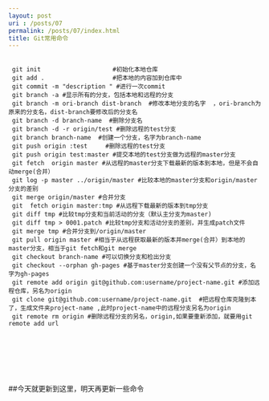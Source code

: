 ```yaml
---
layout: post
uri : /posts/07
permalink: /posts/07/index.html
title: Git常用命令
---
```




<pre>
 <code>
 git init                    #初始化本地仓库
 git add .                   #把本地的内容加到仓库中
 git commit -m "description " #进行一次commit 
 git branch -a #显示所有的分支，包括本地和远程的分支
 git branch -m ori-branch dist-branch  #修改本地分支的名字  ，ori-branch为原来的分支名，dist-branch要修改后的分支名
 git branch -d branch-name  #删除分支名
 git branch -d -r origin/test #删除远程的test分支
 git branch branch-name  #创建一个分支，名字为branch-name
 git push origin :test     #删除远程的test分支
 git push origin test:master #提交本地的test分支做为远程的master分支
 git fetch  origin master #从远程的master分支下载最新的版本到本地，但是不会自动merge(合并）
 git log -p master ../origin/master #比较本地的master分支和origin/master分支的差别
 git merge origin/master #合并分支
 git  fetch origin master:tmp #从远程下载最新的版本到tmp分支
 git diff tmp #比较tmp分支和当前活动的分支（默认主分支为master)
 git diff tmp > 0001.patch #比较tmp分支和活动分支的差别，并生成patch文件
 git merge tmp #合并分支到/origin/master
 git pull origin master #相当于从远程获取最新的版本并merge(合并）到本地的master分支，相当于git fetch和git merge 
 git checkout branch-name #可以切换分支和检出分支
 git checkout --orphan gh-pages #基于master分支创建一个没有父节点的分支，名字为gh-pages 
 git remote add origin git@github.com:username/project-name.git #添加远程仓库，另名为origin
 git clone git@github.com:username/project-name.git  #把远程仓库克隆到本了，生成文件夹project-name ,此时project-name中的远程分支另名为origin
 git remote rm origin #删除远程分支的另名，origin,如果要重新添加，就要用git remote add url

 




 </code>
</pre>


##今天就更新到这里，明天再更新一些命令

